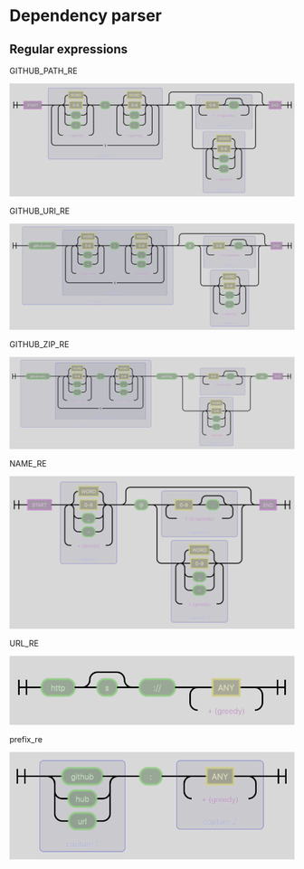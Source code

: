 # Dependency parser

## Regular expressions

GITHUB\_PATH\_RE

![](../.gitbook/assets/GITHUB_PATH_RE.png)

GITHUB\_URI\_RE

![](../.gitbook/assets/GITHUB_URI_RE.png)

GITHUB\_ZIP\_RE

![](../.gitbook/assets/GITHUB_ZIP_RE.png)

NAME\_RE

![](../.gitbook/assets/NAME_RE.png)

URL\_RE

![](../.gitbook/assets/URL_RE.png)

prefix\_re

![](../.gitbook/assets/prefix_re%20%281%29.png)

